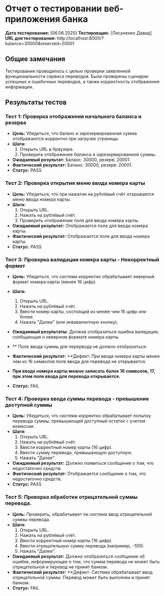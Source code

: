 # Отчет о тестировании веб-приложения банка

**Дата тестирования:** [06.06.2025]
**Тестировщик:** [Лисуненко Давид]
**URL для тестирования:** http://localhost:8000/?balance=30000&reserved=20001

## Общие замечания

Тестирование проводилось с целью проверки заявленной функциональности сервиса переводов. 
Были проверены сценарии успешных и ошибочных переводов, а также корректность отображения информации.

## Результаты тестов

### Тест 1: Проверка отображения начального баланса и резерва

*   **Цель:** Убедиться, что баланс и зарезервированная сумма отображаются корректно при загрузке страницы.
*   **Шаги:**
    1.  Открыть URL в браузере.
    2.  Проверить отображение баланса и зарезервированной суммы.
*   **Ожидаемый результат:** Баланс: 30000, резерв: 20001.
*   **Фактический результат:**  Баланс: 30000, резерв: 20001.
*   **Статус:** PASS

### Тест 2: Проверка открытия меню ввода номера карты

*   **Цель:** Убедиться, что при нажатии на рублёвый счёт открывается меню ввода номера карты.
*   **Шаги:**
    1.  Открыть URL.
    2.  Нажать на рублёвый счёт.
    3.  Проверить отображение поля для ввода номера карты.
*   **Ожидаемый результат:** Отображается поле для ввода номера карты.
*   **Фактический результат:** Отображается поле для ввода номера карты.
*   **Статус:** PASS

### Тест 3: Проверка валидации номера карты - Некорректный формат

*   **Цель:** Убедиться, что система корректно обрабатывает неверный формат номера карты (менее 16 цифр).
*   **Шаги:**
    1.  Открыть URL.
    2.  Нажать на рублёвый счёт.
    3.  Ввести номер карты, состоящий из менее чем 16 цифр или более.
    4.  Нажать "Далее" (или эквивалентную кнопку).
*   **Ожидаемый результаты:** Должна отобразиться ошибка валидации, сообщающая о неверном формате номера карты.
*   ** Поле ввода суммы для перервода не должно отобразиться.
*   **Фактический результат:** **Дефект: При вводе номера карты менее чем из 16 символов поле ввода для перевода не открывается.
*   **При вводе номера карты можно записать более 16 символов, 17, при этом поле ввода для перевода открывается.**

*   **Статус:** FAIL

### Тест 4: Проверка ввода суммы перевода - превышение доступной суммы

*   **Цель:** Убедиться, что система корректно обрабатывает попытку перевода суммы, превышающей доступный остаток с учетом комиссии.
*   **Шаги:**
    1.  Открыть URL.
    2.  Нажать на рублёвый счёт.
    3.  Ввести корректный номер карты (16 цифр).
    4.  Ввести сумму перевода, превышающую доступную.
    5. Нажать "Далее".
*   **Ожидаемый результат:** Должно появиться сообщение о том, что недостаточно средств.
*   **Фактический результат:** Отображается сообщение о том, что недостаточно средств.
*   **Статус:** PASS

### Тест 5: Проверка обработки отрицательной суммы перевода.

*   **Цель:** Проверить, обрабатывает ли система ввод отрицательной суммы перевода.
*   **Шаги:**
    1.  Открыть URL.
    2.  Нажать на рублёвый счёт.
    3.  Ввести корректный номер карты (16 цифр).
    4.  Ввести отрицательную сумму перевода (например, -100).
    5.  Нажать "Далее".
*   **Ожидаемый результат:** Должно отобразиться сообщение об ошибке, информирующее о том, что сумма перевода не может быть отрицательной и перевод не принят банком.
*   **Фактический результат:** **Дефект: Система обрабатывает ввод отрицательной суммы. Перевод может быть выполнен и принят банком.
*   **Статус:** FAIL

